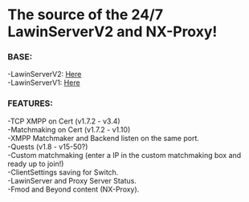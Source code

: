 # The source of the 24/7 LawinServerV2 and NX-Proxy!

### BASE:

-LawinServerV2: <a href="https://github.com/Lawin0129/LawinServerV2">Here</a>
<br>
-LawinServerV1: <a href="https://github.com/Lawin0129/LawinServer">Here</a>

### FEATURES:

-TCP XMPP on Cert (v1.7.2 - v3.4)
<br>
-Matchmaking on Cert (v1.7.2 - v1.10)
<br>
-XMPP Matchmaker and Backend listen on the same port.
<br>
-Quests (v1.8 - v15-50?)
<br>
-Custom matchmaking (enter a IP in the custom matchmaking box and ready up to join!)
<br>
-ClientSettings saving for Switch.
<br>
-LawinServer and Proxy Server Status.
<br>
-Fmod and Beyond content (NX-Proxy).
